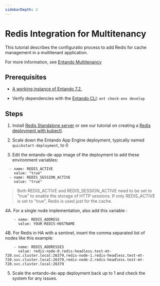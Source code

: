 ```yaml
---
sidebarDepth: 2
---
```


# Redis Integration for Multitenancy

This tutorial describes the configuratio process to add Redis for cache management in a multitenant application. 

For more information, see [Entando Multitenancy]()

## Prerequisites
* [A working instance of Entando 7.2.](../../../docs/getting-started/README.md)

* Verify dependencies with the [Entando CLI](../../../docs/getting-started/entando-cli.md#check-the-environment): `ent check-env develop`

## Steps

1. Install [Redis Standalone server](https://redis.io/docs/getting-started/installation/) or see our tutorial on creating a [Redis deployment with kubectl](https://developer.entando.com/v7.1/tutorials/consume/caching-and-clustering.html#clustering).

2. Scale down the Entando App Engine deployment, typically named `quickstart-deployment`, to 0

3. Edit the entando-de-app image of the deployment to add these environment variables:  
```
  - name: REDIS_ACTIVE
    value: "true"
  - name: REDIS_SESSION_ACTIVE
    value: "true"
```
>Both REDIS_ACTIVE and REDIS_SESSION_ACTIVE need to be set to "true" to enable the storage of HTTP sessions. If only REDIS_ACTIVE is set to "true", Redis is used just for the cache.  
  
4A. For a single node implementation, also add this variable : 

```
    - name: REDIS_ADDRESS
      value: YOUR-REDIS-HOSTNAME
```
4B. For Redis in HA with a sentinel, insert the comma separated list of nodes like this example:
```   
    - name: REDIS_ADDRESSES
      value: redis-node-0.redis-headless.test-mt-720.svc.cluster.local:26379,redis-node-1.redis-headless.test-mt-720.svc.cluster.local:26379,redis-node-2.redis-headless.test-mt-720.svc.cluster.local:26379
```

5. Scale the entando-de-app deployment back up to 1 and check the system for any issues.